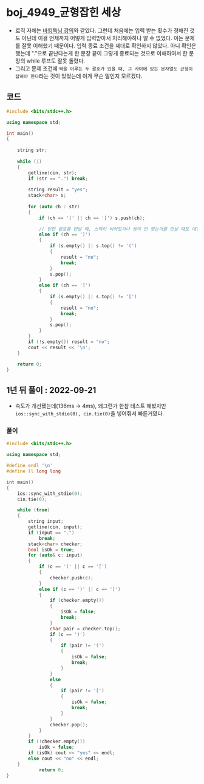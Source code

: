 # boj_4949_균형잡힌 세상

- 로직 자체는 [바킹독님 강의](https://www.youtube.com/watch?v=cdjjk-ryPKc&list=PLtqbFd2VIQv4O6D6l9HcD732hdrnYb6CY&index=9)와 같았다. 그런데 처음에는 입력 받는 횟수가 정해진 것도 아닌데 이걸 언제까지 어떻게 입력받아서 처리해야하나 알 수 없었다. 이는 문제를 잘못 이해했기 때문이다. 입력 종료 조건을 제대로 확인하지 않았다. 아니 확인은 했는데 "."으로 끝난다는게 한 문장 끝이 그렇게 종료되는 것으로 이해하여서 한 문장의 while 루프도 잘못 돌렸다.
- 그리고 문제 조건에 `짝을 이루는 두 괄호가 있을 때, 그 사이에 있는 문자열도 균형이 잡혀야 한다`라는 것이 있었는데 이게 무슨 말인지 모르겠다.



## 코드

```c++
#include <bits/stdc++.h>

using namespace std;

int main()
{
  
    string str;
    
    while (1)
    {
        getline(cin, str);
        if (str == ".") break;
        
        string result = "yes";
        stack<char> s;
        
        for (auto ch : str)
        {
            if (ch == '(' || ch == '[') s.push(ch);

            // 닫힌 괄호를 만날 때, 스택이 비어있거나 쌍이 안 맞는거를 만날 때도 대칭이 아님
            else if (ch == ')')
            {
                if (s.empty() || s.top() != '(')
                {
                    result = "no";
                    break;
                }
                s.pop();
            }
            else if (ch == ']')
            {
                if (s.empty() || s.top() != '[')
                {
                    result = "no";
                    break;
                }
                s.pop();
            }
        }
        if (!s.empty()) result = "no";
        cout << result << '\n';
    }

    return 0;
}
```



## 1년 뒤 풀이 : 2022-09-21

- 속도가 개선됐는데(136ms -> 4ms), 왜그런가 한참 테스트 해봤지만 `ios::sync_with_stdio(0), cin.tie(0)`을 넣어줘서 빠른거였다.

### 풀이

```c++
#include <bits/stdc++.h>

using namespace std;

#define endl '\n'
#define ll long long

int main()
{
	ios::sync_with_stdio(0);
	cin.tie(0);

	while (true)
	{
		string input;
		getline(cin, input);
		if (input == ".")
			break;
		stack<char> checker;
		bool isOk = true;
		for (auto& c: input)
		{
			if (c == '(' || c == '[')
			{
				checker.push(c);
			}
			else if (c == ')' || c == ']')
			{
				if (checker.empty())
				{
					isOk = false;
					break;
				}
				char pair = checker.top();
				if (c == ')')
				{
					if (pair != '(')
					{
						isOk = false;
						break;
					}
				}
				else
				{
					if (pair != '[')
					{
						isOk = false;
						break;
					}
				}
				checker.pop();
			}
		}
		if (!checker.empty())
			isOk = false;
		if (isOk) cout << "yes" << endl;
		else cout << "no" << endl;
	}
			return 0;
}
```


